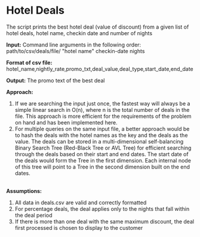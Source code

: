 # Hotel Deals

The script prints the best hotel deal (value of discount) from a given list of hotel deals, hotel name, checkin date and number of nights<br/>

<b>Input:</b> Command line arguments in the following order: path/to/csv/deals/file/ "hotel name" checkin-date nights<br/>

<b>Format of csv file:</b> hotel_name,nightly_rate,promo_txt,deal_value,deal_type,start_date,end_date<br/>

<b>Output:</b> The promo text of the best deal

<b>Approach:</b><br/>
<ol>
<li>If we are searching the input just once, the fastest way will always be a simple linear search in O(n), where n is the total number of deals in the file. This approach is more efficient for the requirements of the problem on hand and has been implemented here.</li>

<li>For multiple queries on the same input file, a better approach would be to hash the deals with the hotel names as the key and the deals as the value. The deals can be stored in a multi-dimensional self-balancing Binary Search Tree (Red-Black Tree or AVL Tree) for efficient searching through the deals based on their start and end dates. The start date of the deals would form the Tree in the first dimension. Each internal node of this tree will point to a Tree in the second dimension built on the end dates.</li>
</ol>
<br/>
<b>Assumptions:</b></br/>
<ol>
<li>All data in deals.csv are valid and correctly formatted</li>
<li>For percentage deals, the deal applies only to the nights that fall within the deal period</li>
<li>If there is more than one deal with the same maximum discount, the deal first processed is chosen to display to the customer</li>
